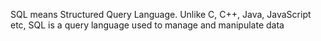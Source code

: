 SQL means Structured Query Language. Unlike C, C++, Java, JavaScript etc, SQL is a query language used to manage and manipulate data
